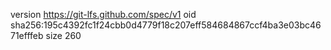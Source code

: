 version https://git-lfs.github.com/spec/v1
oid sha256:195c4392fc1f24cbb0d4779f18c207eff584684867ccf4ba3e03bc4671efffeb
size 260
